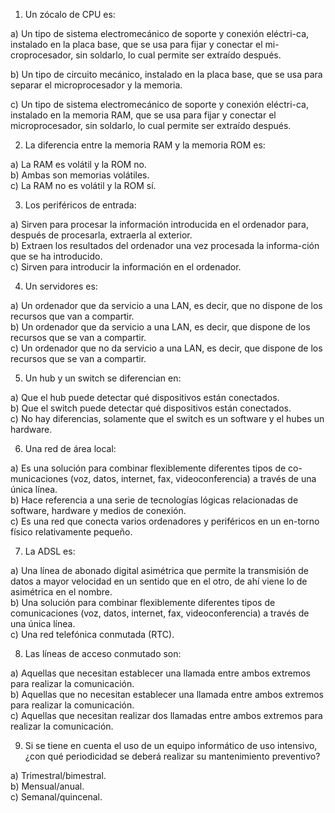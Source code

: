 1. Un zócalo de CPU es:

a) Un tipo de sistema electromecánico de soporte y conexión eléctri-ca, instalado en la placa base, que se usa para fijar y conectar el mi-croprocesador, sin soldarlo, lo cual permite ser extraído después.

b) Un tipo de circuito mecánico, instalado en la placa base, que se usa para separar el microprocesador y la memoria.

c) Un tipo de sistema electromecánico de soporte y conexión eléctri-ca, instalado en la memoria RAM, que se usa para fijar y conectar el microprocesador, sin soldarlo, lo cual permite ser extraído después.


2. La diferencia entre la memoria RAM y la memoria ROM es:
   
a) La RAM es volátil y la ROM no.  
b) Ambas son memorias volátiles.  
c) La RAM no es volátil y la ROM sí.

3. Los periféricos de entrada:

a) Sirven para procesar la información introducida en el ordenador para, después de procesarla, extraerla al exterior.  
b) Extraen los resultados del ordenador una vez procesada la informa-ción que se ha introducido.  
c) Sirven para introducir la información en el ordenador.

4. Un servidores es:

a) Un ordenador que da servicio a una LAN, es decir, que no dispone de los recursos que van a compartir.  
b) Un ordenador que da servicio a una LAN, es decir, que dispone de los recursos que se van a compartir.  
c) Un ordenador que no da servicio a una LAN, es decir, que dispone de los recursos que se van a compartir.

5. Un hub y un switch se diferencian en:  

a) Que el hub puede detectar qué dispositivos están conectados.  
b) Que el switch puede detectar qué dispositivos están conectados.  
c) No hay diferencias, solamente que el switch es un software y el hubes un hardware.

6. Una red de área local:

a) Es una solución para combinar flexiblemente diferentes tipos de co-municaciones (voz, datos, internet, fax, videoconferencia) a través de una única línea.  
b) Hace referencia a una serie de tecnologías lógicas relacionadas de software, hardware y medios de conexión.    
c) Es una red que conecta varios ordenadores y periféricos en un en-torno físico relativamente pequeño.

7. La ADSL es:  

a) Una línea de abonado digital asimétrica que permite la transmisión de datos a mayor velocidad en un sentido que en el otro, de ahí viene lo de asimétrica en el nombre.  
b) Una solución para combinar flexiblemente diferentes tipos de comunicaciones (voz, datos, internet, fax, videoconferencia) a través de una única línea.  
c) Una red telefónica conmutada (RTC).

8. Las líneas de acceso conmutado son:  

a) Aquellas que necesitan establecer una llamada entre ambos extremos para realizar la comunicación.    
b) Aquellas que no necesitan establecer una llamada entre ambos extremos para realizar la comunicación.  
c) Aquellas que necesitan realizar dos llamadas entre ambos extremos para realizar la comunicación.  

9. Si se tiene en cuenta el uso de un equipo informático de uso intensivo, ¿con qué periodicidad se deberá realizar su mantenimiento preventivo?

a) Trimestral/bimestral.  
b) Mensual/anual.  
c) Semanal/quincenal.

